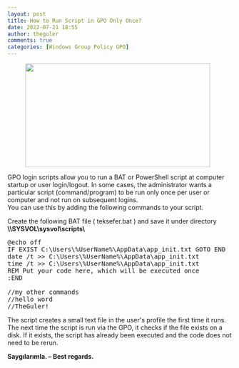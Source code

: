 ```yaml
---
layout: post
title: How to Run Script in GPO Only Once?
date: 2022-07-21 18:55
author: theguler
comments: true
categories: [Windows Group Policy GPO]
---
```

<!-- wp:image {"id":333,"width":414,"height":233,"sizeSlug":"large","linkDestination":"none"} -->
<figure class="wp-block-image size-large is-resized"><img src="https://farukguler.com/assets/post_images/powershell-4-sdn.jpg?w=1024" alt="" class="wp-image-333" style="width:414px;height:233px" width="414" height="233" /></figure>
<!-- /wp:image -->

<!-- wp:paragraph -->
<p>GPO login scripts allow you to run a BAT or PowerShell script at computer startup or user login/logout. In some cases, the administrator wants a particular script (command/program) to be run only once per user or computer and not run on subsequent logins.<br>You can use this by adding the following commands to your script.</p>
<!-- /wp:paragraph -->

<!-- wp:paragraph -->
<p>Create the following BAT file ( teksefer.bat ) and save it under directory<strong> \\SYSVOL\sysvol\scripts\</strong></p>
<!-- /wp:paragraph -->

<!-- wp:preformatted -->
<pre class="wp-block-preformatted">@echo off
IF EXIST C:\Users\%UserName%\AppData\app_init.txt GOTO END
date /t &gt;&gt; C:\Users\%UserName%\AppData\app_init.txt
time /t &gt;&gt; C:\Users\%UserName%\AppData\app_init.txt
REM Put your code here, which will be executed once
:END

//my other commands
//hello word
//TheGuler!</pre>
<!-- /wp:preformatted -->

<!-- wp:paragraph -->
<p>The script creates a small text file in the user's profile the first time it runs. The next time the script is run via the GPO, it checks if the file exists on a disk. If it exists, the script has already been executed and the code does not need to be rerun.</p>
<!-- /wp:paragraph -->

<!-- wp:paragraph -->
<p><strong>Saygılarımla. – Best regards.</strong></p>
<!-- /wp:paragraph -->
